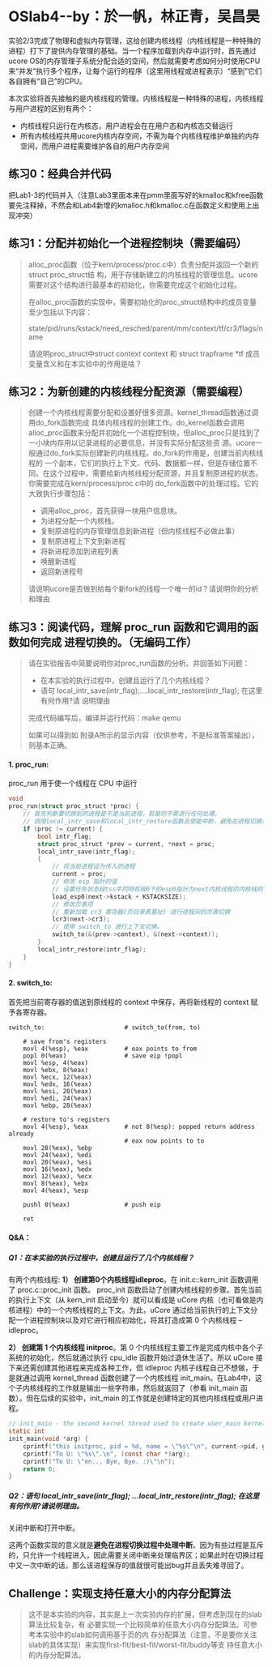 # OSlab4--by：於一帆，林正青，吴昌昊

实验2/3完成了物理和虚拟内存管理，这给创建内核线程（内核线程是一种特殊的进程）打下了提供内存管理的基础。当一个程序加载到内存中运行时，首先通过ucore OS的内存管理子系统分配合适的空间，然后就需要考虑如何分时使用CPU来“并发”执行多个程序，让每个运行的程序（这里用线程或进程表示）“感到”它们各自拥有“自己”的CPU。 

本次实验将首先接触的是内核线程的管理。内核线程是一种特殊的进程，内核线程与用户进程的区别有两个：

- 内核线程只运行在内核态，用户进程会在在用户态和内核态交替运行
- 所有内核线程共用ucore内核内存空间，不需为每个内核线程维护单独的内存空间，而用户进程需要维护各自的用户内存空间

## 练习0：经典合并代码
把Lab1-3的代码并入（注意Lab3里面本来在pmm里面写好的kmalloc和kfree函数要先注释掉，不然会和Lab4新增的kmalloc.h和kmalloc.c在函数定义和使用上出现冲突）

## 练习1：分配并初始化一个进程控制块（需要编码）

> alloc_proc函数（位于kern/process/proc.c中）负责分配并返回一个新的struct proc_struct结 构，用于存储新建立的内核线程的管理信息。ucore需要对这个结构进行最基本的初始化，你需要完成这个初始化过程。
>
> 在alloc_proc函数的实现中，需要初始化的proc_struct结构中的成员变量至少包括以下内容：
>
> state/pid/runs/kstack/need_resched/parent/mm/context/tf/cr3/flags/name
>
> 请说明proc_struct中struct context context 和 struct trapframe *tf 成员变量含义和在本实验中的作用是啥？

## 练习2：为新创建的内核线程分配资源（需要编程）

> 创建一个内核线程需要分配和设置好很多资源。kernel_thread函数通过调用do_fork函数完成 具体内核线程的创建工作。do_kernel函数会调用alloc_proc函数来分配并初始化一个进程控制块，但alloc_proc只是找到了一小块内存用以记录进程的必要信息，并没有实际分配这些资 源。ucore一般通过do_fork实际创建新的内核线程。do_fork的作用是，创建当前内核线程的 一个副本，它们的执行上下文、代码、数据都一样，但是存储位置不同。在这个过程中，需要给新内核线程分配资源，并且复制原进程的状态。你需要完成在kern/process/proc.c中的 do_fork函数中的处理过程。它的大致执行步骤包括：
>
> - 调用alloc_proc，首先获得一块用户信息块。
> - 为进程分配一个内核栈。 
> - 复制原进程的内存管理信息到新进程（但内核线程不必做此事） 
> - 复制原进程上下文到新进程 
> - 将新进程添加到进程列表 
> - 唤醒新进程 
> - 返回新进程号
>
> 请说明ucore是否做到给每个新fork的线程一个唯一的id？请说明你的分析和理由

## 练习3：阅读代码，理解 proc_run 函数和它调用的函数如何完成 进程切换的。（无编码工作）

> 请在实验报告中简要说明你对proc_run函数的分析。并回答如下问题： 
>
> - 在本实验的执行过程中，创建且运行了几个内核线程？ 
> - 语句 local_intr_save(intr_flag);....local_intr_restore(intr_flag); 在这里有何作用?请 说明理由 
>
> 完成代码编写后，编译并运行代码：make qemu 
>
> 如果可以得到如 附录A所示的显示内容（仅供参考，不是标准答案输出），则基本正确。

#### 1. proc_run:

proc_run 用于使一个线程在 CPU 中运行

```c
void
proc_run(struct proc_struct *proc) {
    // 首先判断要切换到的进程是不是当前进程，若是则不需进行任何处理。
    // 调用local_intr_save和local_intr_restore函数去使能中断，避免在进程切换过程中出现中断。
    if (proc != current) {
        bool intr_flag;
        struct proc_struct *prev = current, *next = proc;
        local_intr_save(intr_flag);
        {
            // 将当前进程设为传入的进程
            current = proc;    
            // 修改 esp 指针的值
            // 设置任务状态段tss中的特权级0下的esp0指针为next内核线程的内核栈的栈顶
            load_esp0(next->kstack + KSTACKSIZE);
            // 修改页表项
            // 重新加载 cr3 寄存器(页目录表基址) 进行进程间的页表切换
            lcr3(next->cr3);
            // 使用 switch_to 进行上下文切换。
            switch_to(&(prev->context), &(next->context));
        }
        local_intr_restore(intr_flag);
    }
}
```

#### 2. switch_to:

首先把当前寄存器的值送到原线程的 context 中保存，再将新线程的 context 赋予各寄存器。

```assembly
switch_to:                      # switch_to(from, to)

    # save from's registers
    movl 4(%esp), %eax          # eax points to from
    popl 0(%eax)                # save eip !popl
    movl %esp, 4(%eax)
    movl %ebx, 8(%eax)
    movl %ecx, 12(%eax)
    movl %edx, 16(%eax)
    movl %esi, 20(%eax)
    movl %edi, 24(%eax)
    movl %ebp, 28(%eax)

    # restore to's registers
    movl 4(%esp), %eax          # not 8(%esp): popped return address already
                                # eax now points to to
    movl 28(%eax), %ebp
    movl 24(%eax), %edi
    movl 20(%eax), %esi
    movl 16(%eax), %edx
    movl 12(%eax), %ecx
    movl 8(%eax), %ebx
    movl 4(%eax), %esp

    pushl 0(%eax)               # push eip

    ret
```

#### Q&A：

##### **Q1：在本实验的执行过程中，创建且运行了几个内核线程？**

有两个内核线程:
**1） 创建第0个内核线程idleproc**。在 init.c::kern_init 函数调用了 proc.c::proc_init 函数。 proc_init 函数启动了创建内核线程的步骤。首先当前的执行上下文（从 kern_init 启动至今）就可以看成是 uCore 内核（也可看做是内核进程）中的一个内核线程的上下文。为此，uCore 通过给当前执行的上下文分配一个进程控制块以及对它进行相应初始化，将其打造成第 0 个内核线程 – idleproc。

**2） 创建第 1 个内核线程 initproc**。第 0 个内核线程主要工作是完成内核中各个子系统的初始化，然后就通过执行 cpu_idle 函数开始过退休生活了。所以 uCore 接下来还需创建其他进程来完成各种工作，但 idleproc 内核子线程自己不想做，于是就通过调用 kernel_thread 函数创建了一个内核线程 init_main。在Lab4中，这个子内核线程的工作就是输出一些字符串，然后就返回了（参看 init_main 函数）。但在后续的实验中，init_main 的工作就是创建特定的其他内核线程或用户进程。

```C
// init_main - the second kernel thread used to create user_main kernel threads
static int
init_main(void *arg) {
    cprintf("this initproc, pid = %d, name = \"%s\"\n", current->pid, get_proc_name(current));
    cprintf("To U: \"%s\".\n", (const char *)arg);
    cprintf("To U: \"en.., Bye, Bye. :)\"\n");
    return 0;
}
```

##### **Q2：语句 local_intr_save(intr_flag); …local_intr_restore(intr_flag); 在这里有何作用?请说明理由。**

关闭中断和打开中断。

这两个函数实现的意义就是**避免在进程切换过程中处理中断**。因为有些过程是互斥的，只允许一个线程进入，因此需要关闭中断来处理临界区；如果此时在切换过程中又一次中断的话，那么该进程保存的值就很可能出bug并且丢失难寻回了。


## Challenge：实现支持任意大小的内存分配算法

> 这不是本实验的内容，其实是上一次实验内存的扩展，但考虑到现在的slab算法比较复杂，有 必要实现一个比较简单的任意大小内存分配算法。可参考本实验中的slab如何调用基于页的内 存分配算法（注意，不是要你关注slab的具体实现）来实现first-fit/best-fit/worst-fit/buddy等支 持任意大小的内存分配算法。
